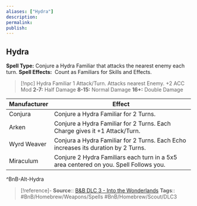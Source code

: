 ```yaml
---
aliases: ["Hydra"]
description: 
permalink: 
publish: 
---
```


## Hydra

**Spell Type:** Conjure a Hydra Familiar that attacks the nearest enemy each turn.
**Spell Effects:**  Count as Familiars for Skills and Effects.

> [!npc] Hydra Familiar
> 1 Attack/Turn. 
> Attacks nearest Enemy.
> +2 ACC Mod
> **2-7:** Half Damage
> **8-15:** Normal Damage
> **16+:** Double Damage

| Manufacturer | Effect |
|---|---|
| Conjura | Conjure a Hydra Familiar for 2 Turns. |
| Arken | Conjure a Hydra Familiar for 2 Turns. Each Charge gives it +1 Attack/Turn. |
| Wyrd Weaver | Conjura a Hydra Familiar for 2 Turns. Each Echo increases its duration by 2 Turns. |
| Miraculum | Conjure 2 Hydra Familiars each turn in a 5x5 area centered on you. Spell Follows you. |
^BnB-Alt-Hydra

> [!reference]-
> **Source**:: [B&B DLC 3 - Into the Wonderlands](https://docs.google.com/document/d/1MLOgrWwcLNTnP9PuXrKiLImy7SUh4hXO8arVUAlmdp0/edit)
> **Tags**:: #BnB/Homebrew/Weapons/Spells #BnB/Homebrew/Scout/DLC3
